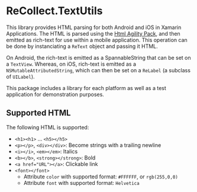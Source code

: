 # ReCollect.TextUtils

This library provides HTML parsing for both Android and iOS in Xamarin Applications.
The HTML is parsed using the [Html Agility Pack](http://htmlagilitypack.codeplex.com/), 
and then emitted as rich-text for use within a mobile application. This
operation can be done by instanciating a `ReText` object and passing it HTML.

On Android, the rich-text is emitted as a SpannableString that can be set on
a `TextView`. Whereas, on iOS, rich-text is emitted as a `NSMutableAttributedString`,
which can then be set on a `ReLabel` (a subclass of `UILabel`).

This package includes a library for each platform as well as a test
application for demonstration purposes.

## Supported HTML

The following HTML is supported:
* `<h1><h1>` ... `<h5></h5>`
* `<p></p>`, `<div></div>`: Become strings with a trailing newline
* `<i></i>`, `<em></em>`: Italics
* `<b></b>`, `<strong></strong>`: Bold
* `<a href="URL"></a>`: Clickable link
* `<font></font>`
  * Attribute `color` with supported format: `#FFFFFF`, or `rgb(255,0,0)`
  * Attribute `font` with supported format: `Helvetica`
